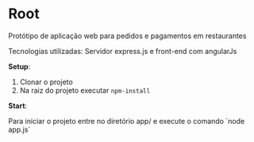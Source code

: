 # Root
Protótipo de aplicação web para pedidos e pagamentos em restaurantes


Tecnologias utilizadas: Servidor express.js e front-end com angularJs

**Setup**:
1. Clonar o projeto
2. Na raiz do projeto executar `npm-install`

**Start**:

Para iniciar o projeto entre no diretório app/ e execute o comando ´node app.js`
